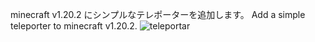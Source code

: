 minecraft v1.20.2 にシンプルなテレポーターを追加します。
Add a simple teleporter to minecraft v1.20.2.
![teleportar](https://github.com/sousi0125/better-teleportar/assets/161522255/41078d5c-9ff2-4974-aa11-081d6a46b97c)

